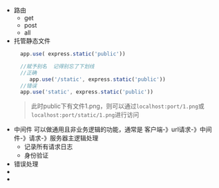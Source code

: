 - 路由
  * get
  * post
  * all
- 托管静态文件
  ```js
  	app.use( express.static('public'))  
  
  	//赋予别名  记得别忘了下划线 
  	//正确
       app.use('/static', express.static('public'))
  	//错误
  	app.use('static', express.static('public'))
  ```
  > 此时public下有文件1.png，则可以通过`localhost:port/1.png`或`localhost:port/static/1.png`进行访问
- 中间件
  可以做通用且非业务逻辑的功能，通常是 客户端-》url请求-》中间件-》请求-》服务器主逻辑处理
  * 记录所有请求日志
  * 身份验证
- 错误处理
-
-